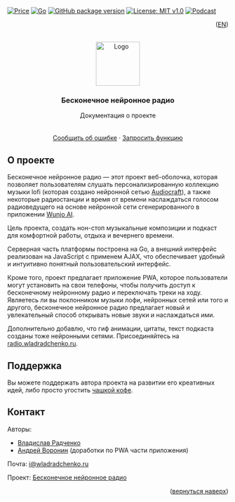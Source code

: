 [![Price](https://img.shields.io/badge/price-FREE-0098f7.svg)](https://github.com/wladradchenko/radio.wladradchenko.ru/blob/main/LICENSE)
[![Go](https://img.shields.io/github/go-mod/go-version/wladradchenko/radio.wladradchenko.ru?filename=web%2Fgo.mod)](https://github.com/wladradchenko/radio.wladradchenko.ru)
[![GitHub package version](https://img.shields.io/github/v/release/wladradchenko/radio.wladradchenko.ru?display_name=tag&sort=semver)](https://github.com/wladradchenko/radio.wladradchenko.ru)
[![License: MIT v1.0](https://img.shields.io/badge/license-MIT-blue.svg)](https://github.com/wladradchenko/radio.wladradchenko.ru/blob/main/LICENSE)
[![Podcast](https://img.shields.io/badge/neural-podcast-blue.svg)](neuralrussianman.mave.digital)

<p align="right">(<a href="README.md">EN</a>)</p>
<div id="top"></div>

<br />
<div align="center">
  <a href="https://github.com/wladradchenko/radio.wladradchenko.ru">
    <img src="web/static/ico/mipmap-xxxhdpi/ic_launcher_round.png" alt="Logo" width="100" height="100">
  </a>

  <h3 align="center">Бесконечное нейронное радио</h3>

  <p align="center">
    Документация о проекте
    <br/>
    <br/>
    <br/>
    <a href="https://github.com/wladradchenko/radio.wladradchenko.ru/issues">Сообщить об ошибке</a>
    ·
    <a href="https://github.com/wladradchenko/radio.wladradchenko.wladradchenko.ru/issues">Запросить функцию</a>
  </p>
</div>

<!-- ABOUT THE PROJECT -->
## О проекте

Бесконечное нейронное радио — этот проект веб-оболочка, которая позволяет пользователям слушать персонализированную коллекцию музыки lofi (которая создано нейронной сетью [Audiocraft](https://github.com/facebookresearch/audiocraft)), а также некоторые радиостанции и время от времени наслаждаться голосом радиоведущего на основе нейронной сети сгенерированного в приложении [Wunjo AI](https://github.com/wladradchenko/wunjo.wladradchenko.ru). 

Цель проекта, создать нон-стоп музыкальные композиции и подкаст для комфортной работы, отдыха и вечернего времени.

Серверная часть платформы построена на Go, а внешний интерфейс реализован на JavaScript с применем AJAX, что обеспечивает удобный и интуитивно понятный пользовательский интерфейс.  

Кроме того, проект предлагает приложение PWA, которое пользователи могут установить на свои телефоны, чтобы получить доступ к бесконечному нейронному радио и переключать треки на ходу. Являетесь ли вы поклонником музыки лофи, нейронных сетей или того и другого, бесконечное нейронное радио предлагает новый и увлекательный способ открывать новые звуки и наслаждаться ими.

Дополнительно добавлю, что гиф анимации, цитаты, текст подкаста созданы тоже нейронными сетями. Присоединяйтесь на [radio.wladradchenko.ru](https://radio.wladradchenko.ru).
<!-- DONAT -->
## Поддержка

Вы можете поддержать автора проекта на развитии его креативных идей, либо просто угостить [чашкой кофе](https://wladradchenko.ru/donat).
<!-- DONAT -->

<!-- CONTACT -->
## Контакт

Авторы: 
- [Владислав Радченко](https://github.com/wladradchenko/)
- [Андрей Воронин](https://github.com/AVor0n/) (доработки по PWA части приложения)

Почта: [i@wladradchenko.ru](i@wladradchenko.ru)

Проект: [Бесконечное нейронное радио](https://radio.wladradchenko.ru)

<p align="right">(<a href="#top">вернуться наверх</a>)</p>
